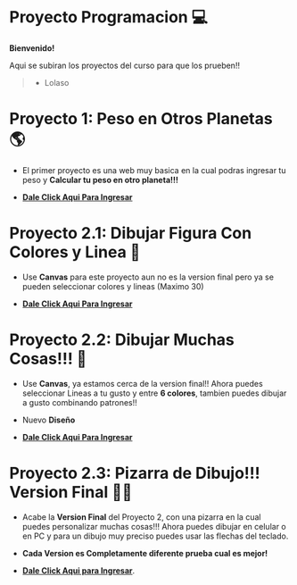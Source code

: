 # Proyecto Programacion 💻
**Bienvenido!**

Aqui se subiran los proyectos del curso para que los prueben!!

>- Lolaso


# Proyecto 1: Peso en Otros Planetas 🌎

- El primer proyecto es una web muy basica en la cual podras ingresar tu peso y **Calcular tu peso en otro planeta!!!**

- **[Dale Click Aqui Para Ingresar](https://lolaso0.github.io/Proyectos-Nivel-Basico-/marte_jupiter.html)**

# Proyecto 2.1: Dibujar Figura Con Colores y Linea 💛

- Use **Canvas** para este proyecto aun no es la version final pero ya se pueden seleccionar colores y lineas (Maximo 30)

- **[Dale Click Aqui Para Ingresar](https://lolaso0.github.io/Proyectos-Nivel-Basico-/canvas/versiones_antiguas/version1.html)**

# Proyecto 2.2: Dibujar Muchas Cosas!!! 💙

- Use **Canvas**, ya estamos cerca de la version final!! Ahora puedes seleccionar Lineas a tu gusto y entre **6 colores**, tambien puedes dibujar a gusto combinando patrones!!

- Nuevo **Diseño**

- **[Dale Click Aqui Para Ingresar](https://lolaso0.github.io/Proyectos-Nivel-Basico-/canvas/dibujo.html)**

# Proyecto 2.3: Pizarra de Dibujo!!! **Version Final** 👨‍🏫

- Acabe la **Version Final** del Proyecto 2, con una pizarra en la cual puedes personalizar muchas cosas!!! Ahora puedes dibujar en celular o en PC y para un dibujo muy preciso puedes usar las flechas del teclado.
- **Cada Version es Completamente diferente prueba cual es mejor!**

- **[Dale Click Aqui para Ingresar](https://lolaso0.github.io/Proyectos-Nivel-Basico-/teclas/flechas.html)**.
